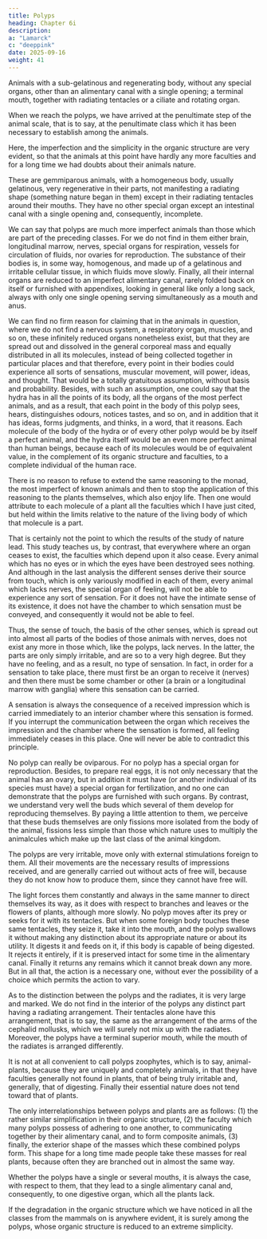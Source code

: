 ```yaml
---
title: Polyps
heading: Chapter 6i
description: 
a: "Lamarck"
c: "deeppink"
date: 2025-09-16
weight: 41
---
```




Animals with a sub-gelatinous and regenerating body, without any special organs, other than an alimentary canal with a single opening; a terminal mouth, together with radiating tentacles or a ciliate and rotating organ.

When we reach the polyps, we have arrived at the penultimate step of the animal scale, that is to say, at the penultimate class which it has been necessary to establish among the animals.

Here, the imperfection and the simplicity in the organic structure are very evident, so that the animals at this point have hardly any more faculties and for a long time we had doubts about their animals nature.

These are gemmiparous animals, with a homogeneous body, usually gelatinous, very regenerative in their parts, not manifesting a radiating shape (something nature began in them) except in their radiating tentacles around their mouths. They have no other special organ except an intestinal canal with a single opening and, consequently, incomplete.

We can say that polyps are much more imperfect animals than those which are part of the preceding classes. For we do not find in them either brain, longitudinal marrow, nerves, special organs for respiration, vessels for circulation of fluids, nor ovaries for reproduction. The substance of their bodies is, in some way, homogenous, and made up of a gelatinous and irritable cellular tissue, in which fluids move slowly. Finally, all their internal organs are reduced to an imperfect alimentary canal, rarely folded back on itself or furnished with appendixes, looking in general like only a long sack, always with only one single opening serving simultaneously as a mouth and anus.

We can find no firm reason for claiming that in the animals in question, where we do not find a nervous system, a respiratory organ, muscles, and so on, these infinitely reduced organs nonetheless exist, but that they are spread out and dissolved in the general corporeal mass and equally distributed in all its molecules, instead of being collected together in particular places and that therefore, every point in their bodies could experience all sorts of sensations, muscular movement, will power, ideas, and thought. That would be a totally gratuitous assumption, without basis and probability. Besides, with such an assumption, one could say that the hydra has in all the points of its body, all the organs of the most perfect animals, and as a result, that each point in the body of this polyp sees, hears, distinguishes odours, notices tastes, and so on, and in addition that it has ideas, forms judgments, and thinks, in a word, that it reasons. Each molecule of the body of the hydra or of every other polyp would be by itself a perfect animal, and the hydra itself would be an even more perfect animal than human beings, because each of its molecules would be of equivalent value, in the complement of its organic structure and faculties, to a complete individual of the human race.

There is no reason to refuse to extend the same reasoning to the monad, the most imperfect of known animals and then to stop the application of this reasoning to the plants themselves, which also enjoy life. Then one would attribute to each molecule of a plant all the faculties which I have just cited, but held within the limits relative to the nature of the living body of which that molecule is a part.

That is certainly not the point to which the results of the study of nature lead. This study teaches us, by contrast, that everywhere where an organ ceases to exist, the faculties which depend upon it also cease. Every animal which has no eyes or in which the eyes have been destroyed sees nothing. And although in the last analysis the different senses derive their source from touch, which is only variously modified in each of them, every animal which lacks nerves, the special organ of feeling, will not be able to experience any sort of sensation. For it does not have the intimate sense of its existence, it does not have the chamber to which sensation must be conveyed, and consequently it would not be able to feel.

Thus, the sense of touch, the basis of the other senses, which is spread out into almost all parts of the bodies of those animals with nerves, does not exist any more in those which, like the polyps, lack nerves. In the latter, the parts are only simply irritable, and are so to a very high degree. But they have no feeling, and as a result, no type of sensation. In fact, in order for a sensation to take place, there must first be an organ to receive it (nerves) and then there must be some chamber or other (a brain or a longitudinal marrow with ganglia) where this sensation can be carried.

A sensation is always the consequence of a received impression which is carried immediately to an interior chamber where this sensation is formed. If you interrupt the communication between the organ which receives the impression and the chamber where the sensation is formed, all feeling immediately ceases in this place. One will never be able to contradict this principle.

No polyp can really be oviparous. For no polyp has a special organ for reproduction. Besides, to prepare real eggs, it is not only necessary that the animal has an ovary, but in addition it must have (or another individual of its species must have) a special organ for fertilization, and no one can demonstrate that the polyps are furnished with such organs. By contrast, we understand very well the buds which several of them develop for reproducing themselves. By paying a little attention to them, we perceive that these buds themselves are only fissions more isolated from the body of the animal, fissions less simple than those which nature uses to multiply the animalcules which make up the last class of the animal kingdom.

The polyps are very irritable, move only with external stimulations foreign to them. All their movements are the necessary results of impressions received, and are generally carried out without acts of free will, because they do not know how to produce them, since they cannot have free will.

The light forces them constantly and always in the same manner to direct themselves its way, as it does with respect to branches and leaves or the flowers of plants, although more slowly. No polyp moves after its prey or seeks for it with its tentacles. But when some foreign body touches these same tentacles, they seize it, take it into the mouth, and the polyp swallows it without making any distinction about its appropriate nature or about its utility. It digests it and feeds on it, if this body is capable of being digested. It rejects it entirely, if it is preserved intact for some time in the alimentary canal. Finally it returns any remains which it cannot break down any more. But in all that, the action is a necessary one, without ever the possibility of a choice which permits the action to vary.

As to the distinction between the polyps and the radiates, it is very large and marked. We do not find in the interior of the polyps any distinct part having a radiating arrangement. Their tentacles alone have this arrangement, that is to say, the same as the arrangement of the arms of the cephalid mollusks, which we will surely not mix up with the radiates. Moreover, the polyps have a terminal superior mouth, while the mouth of the radiates is arranged differently.

It is not at all convenient to call polyps zoophytes, which is to say, animal-plants, because they are uniquely and completely animals, in that they have faculties generally not found in plants, that of being truly irritable and, generally, that of digesting. Finally their essential nature does not tend toward that of plants.

The only interrelationships between polyps and plants are as follows: (1) the rather similar simplification in their organic structure, (2) the faculty which many polyps possess of adhering to one another, to communicating together by their alimentary canal, and to form composite animals, (3) finally, the exterior shape of the masses which these combined polyps form. This shape for a long time made people take these masses for real plants, because often they are branched out in almost the same way.

Whether the polyps have a single or several mouths, it is always the case, with respect to them, that they lead to a single alimentary canal and, consequently, to one digestive organ, which all the plants lack.

If the degradation in the organic structure which we have noticed in all the classes from the mammals on is anywhere evident, it is surely among the polyps, whose organic structure is reduced to an extreme simplicity.